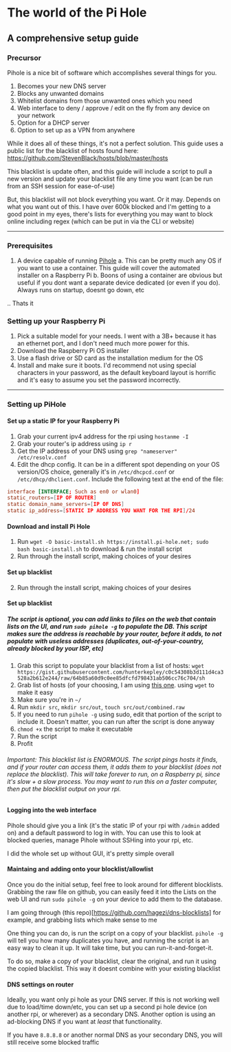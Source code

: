 # The world of the Pi Hole

## A comprehensive setup guide

### Precursor

Pihole is a nice bit of software which accomplishes several things for you.

1. Becomes your new DNS server
2. Blocks any unwanted domains
3. Whitelist domains from those unwanted ones which you need
4. Web interface to deny / approve / edit on the fly from any device on your network
5. Option for a DHCP server
6. Option to set up as a VPN from anywhere

While it does all of these things, it's not a perfect solution. This guide uses a public list for the blacklist of hosts found here: https://github.com/StevenBlack/hosts/blob/master/hosts

This blacklist is update often, and this guide will include a script to pull a new version and update your blacklist file any time you want (can be run from an SSH session for ease-of-use)

But, this blacklist will not block everything you want. Or it may. Depends on what you want out of this. I have over 600k blocked and I'm getting to a good point in my eyes, there's lists for everything you may want to block online including regex (which can be put in via the CLI or website)

----------------------

### Prerequisites

1. A device capable of running [Pihole](https://pi-hole.net/)
 a. This can be pretty much any OS if you want to use a container. This guide will cover the automated installer on a Raspberry Pi
 b. Boons of using a container are obvious but useful if you dont want a separate device dedicated (or even if you do). Always runs on startup, doesnt go down, etc

.. Thats it

### Setting up your Raspberry Pi

1. Pick a suitable model for your needs. I went with a 3B+ because it has an ethernet port, and I don't need much more power for this.
2. Download the Raspberry Pi OS installer
3. Use a flash drive or SD card as the installation medium for the OS
4. Install and make sure it boots. I'd recommend not using special characters in your password, as the default keyboard layout is horrific and it's easy to assume you set the password incorrectly.

------------------------

### Setting up PiHole

#### Set up a static IP for your Raspberry Pi

1. Grab your current ipv4 address for the rpi using `hostanme -I`
2. Grab your router's ip address using `ip r`
3. Get the IP address of your DNS using `grep "nameserver" /etc/resolv.conf`
4. Edit the dhcp config. It can be in a different spot depending on your OS version/OS choice, generally it's in `/etc/dhcpcd.conf` or `/etc/dhcp/dhclient.conf`. Include the following text at the end of the file:

```conf
interface [INTERFACE; Such as en0 or wlan0]
static_routers=[IP OF ROUTER]
static domain_name_servers=[IP OF DNS]
static ip_address=[STATIC IP ADDRESS YOU WANT FOR THE RPI]/24
```

#### Download and install Pi Hole

1. Run `wget -O basic-install.sh https://install.pi-hole.net; sudo bash basic-install.sh` to download & run the install script
2. Run through the install script, making choices of your desires

#### Set up blacklist

2. Run through the install script, making choices of your desires

#### Set up blacklist

##### The script is optional, you can add links to files on the web that contain lists on the UI, and run `sudo pihole -g` to populate the DB. This script makes sure the address is reachable by your router, before it adds, to not populate with useless addresses (duplicates, out-of-your-country, already blocked by your ISP, etc)

1. Grab this script to populate your blacklist from a list of hosts: `wget https://gist.githubusercontent.com/hunterkepley/c0c54308b3d111d4ca3528a2b612e244/raw/64b85a60d9c0ee85dfcfd798431ab506cc76c704/sh`
2. Grab list of hosts (of your choosing, I am using [this one](https://raw.githubusercontent.com/StevenBlack/hosts/master/hosts). using `wget` to make it easy
3. Make sure you're in `~/`
4. Run `mkdir src`, `mkdir src/out`, `touch src/out/combined.raw`
5. If you need to run `pihole -g` using sudo, edit that portion of the script to include it. Doesn't matter, you can run after the script is done anyway
6. `chmod +x` the script to make it executable
7. Run the script
8. Profit

###### *Important*: This blacklist list is ENORMOUS. The script pings hosts it finds, and if your router can access them, it adds them to your blacklist (does not replace the blacklist). This will take forever to run, on a Raspberry pi, since it's slow + a slow process. You may want to run this on a faster computer, then put the blacklist output on your rpi. 

#### Logging into the web interface

Pihole should give you a link (it's the static IP of your rpi with `/admin` added on) and a default password to log in with. You can use this to look at blocked queries, manage Pihole without SSHing into your rpi, etc.

I did the whole set up without GUI, it's pretty simple overall

#### Maintaing and adding onto your blocklist/allowlist

Once you do the initial setup, feel free to look around for different blocklists. Grabbing the raw file on github, you can easily feed it into the Lists on the web UI and run `sudo pihole -g` on your device to add them to the database.

I am going through (this repo)[https://github.com/hagezi/dns-blocklists] for example, and grabbing lists which make sense to me


One thing you can do, is run the script on a copy of your blacklist. `pihole -g` will tell you how many duplicates you have, and running the script is an easy way to clean it up. It will take time, but you can run-it-and-forget-it.

To do so, make a copy of your blacklist, clear the original, and run it using the copied blacklist. This way it doesnt combine with your existing blacklist

#### DNS settings on router

Ideally, you want only pi hole as your DNS server. If this is not working well due to load/time down/etc, you can set up a second pi hole device (on another rpi, or wherever) as a secondary DNS. Another option is using an ad-blocking DNS if you want at *least* that functionality.

If you have `8.8.8.8` or another normal DNS as your secondary DNS, you will still receive some blocked traffic

